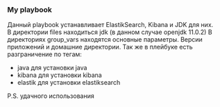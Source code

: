 ### My playbook
Данный playbook устанавливает ElastikSearch, Kibana и JDK для них.  
В директории files находиться jdk (в данном случае openjdk 11.0.2)
В директориях group_vars находятся основные параметры. Версии приложений и домашние директории.
Так же в плейбуке есть разграничение по тегам:
- java для установки java
- kibana для установки kibana
- elastik для установки elastiksearch

P.S. удачного использования

